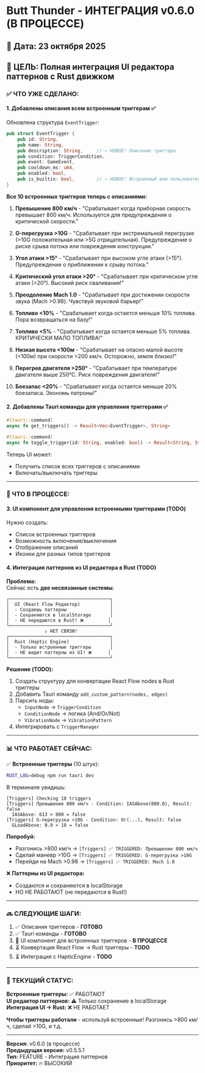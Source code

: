 # Butt Thunder - ИНТЕГРАЦИЯ v0.6.0 (В ПРОЦЕССЕ)

## 📅 Дата: 23 октября 2025

## 🎯 ЦЕЛЬ: Полная интеграция UI редактора паттернов с Rust движком

### ✅ ЧТО УЖЕ СДЕЛАНО:

#### 1. **Добавлены описания всем встроенным триггерам** ✅

Обновлена структура `EventTrigger`:
```rust
pub struct EventTrigger {
    pub id: String,
    pub name: String,
    pub description: String,     // ← НОВОЕ! Описание триггера
    pub condition: TriggerCondition,
    pub event: GameEvent,
    pub cooldown_ms: u64,
    pub enabled: bool,
    pub is_builtin: bool,        // ← НОВОЕ! Встроенный или пользовательский
}
```

**Все 10 встроенных триггеров теперь с описаниями:**

1. **Превышение 800 км/ч** - "Срабатывает когда приборная скорость превышает 800 км/ч. Используется для предупреждения о критической скорости."

2. **G-перегрузка >10G** - "Срабатывает при экстремальной перегрузке (>10G положительная или >5G отрицательная). Предупреждение о риске срыва потока или повреждения конструкции."

3. **Угол атаки >15°** - "Срабатывает при высоком угле атаки (>15°). Предупреждение о приближении к срыву потока."

4. **Критический угол атаки >20°** - "Срабатывает при критическом угле атаки (>20°). Высокий риск сваливания!"

5. **Преодоление Mach 1.0** - "Срабатывает при достижении скорости звука (Mach >0.98). Чувствуй звуковой барьер!"

6. **Топливо <10%** - "Срабатывает когда остается меньше 10% топлива. Пора возвращаться на базу!"

7. **Топливо <5%** - "Срабатывает когда остается меньше 5% топлива. КРИТИЧЕСКИ МАЛО ТОПЛИВА!"

8. **Низкая высота <100м** - "Срабатывает на опасно малой высоте (<100м) при скорости >200 км/ч. Осторожно, земля близко!"

9. **Перегрев двигателя >250°** - "Срабатывает при температуре двигателя выше 250°C. Риск повреждения двигателя!"

10. **Боезапас <20%** - "Срабатывает когда остается меньше 20% боезапаса. Экономь патроны!"

#### 2. **Добавлены Tauri команды для управления триггерами** ✅

```rust
#[tauri::command]
async fn get_triggers() -> Result<Vec<EventTrigger>, String>

#[tauri::command]
async fn toggle_trigger(id: String, enabled: bool) -> Result<String, String>
```

Теперь UI может:
- Получить список всех триггеров с описаниями
- Включать/выключать триггеры

---

### 🚧 ЧТО В ПРОЦЕССЕ:

#### 3. **UI компонент для управления встроенными триггерами** (TODO)

Нужно создать:
- Список встроенных триггеров
- Возможность включения/выключения
- Отображение описаний
- Иконки для разных типов триггеров

#### 4. **Интеграция паттернов из UI редактора в Rust** (TODO)

**Проблема:**  
Сейчас есть **две несвязанные системы**:

```
┌─────────────────────────────────────┐
│  UI (React Flow Редактор)           │
│  - Создаешь паттерны                │
│  - Сохраняются в localStorage       │
│  - НЕ передаются в Rust! ❌         │
└─────────────────────────────────────┘
              ↓ НЕТ СВЯЗИ!
┌─────────────────────────────────────┐
│  Rust (Haptic Engine)               │
│  - Только встроенные триггеры       │
│  - НЕ видит паттерны из UI! ❌      │
└─────────────────────────────────────┘
```

**Решение (TODO):**

1. Создать структуру для конвертации React Flow nodes в Rust триггеры
2. Добавить Tauri команду `add_custom_pattern(nodes, edges)`
3. Парсить ноды:
   - `InputNode` → `TriggerCondition`
   - `ConditionNode` → логика (And/Or/Not)
   - `VibrationNode` → `VibrationPattern`
4. Интегрировать с `TriggerManager`

---

### 📊 ЧТО РАБОТАЕТ СЕЙЧАС:

✅ **Встроенные триггеры** (10 штук):
```bash
RUST_LOG=debug npm run tauri dev
```

В терминале увидишь:
```
[Triggers] Checking 10 triggers
[Triggers] Превышение 800 км/ч - Condition: IASAbove(800.0), Result: false
  IASAbove: 613 > 800 = false
[Triggers] G-перегрузка >10G - Condition: Or(...), Result: false
  GLoadAbove: 0.9 > 10 = false
```

**Попробуй:**
- Разгонись >800 км/ч → `[Triggers] ✅ TRIGGERED: Превышение 800 км/ч`
- Сделай маневр >10G → `[Triggers] ✅ TRIGGERED: G-перегрузка >10G`
- Перейди на Mach >0.98 → `[Triggers] ✅ TRIGGERED: Mach 1.0`

❌ **Паттерны из UI редактора:**
- Создаются и сохраняются в localStorage
- НО НЕ РАБОТАЮТ (не передаются в Rust!)

---

### 🔜 СЛЕДУЮЩИЕ ШАГИ:

1. ✅ Описания триггеров - **ГОТОВО**
2. ✅ Tauri команды - **ГОТОВО**
3. 🚧 UI компонент для встроенных триггеров - **В ПРОЦЕССЕ**
4. ⏳ Конвертация React Flow → Rust триггеры - **TODO**
5. ⏳ Интеграция с HapticEngine - **TODO**

---

### 🎯 ТЕКУЩИЙ СТАТУС:

**Встроенные триггеры:** ✅ РАБОТАЮТ  
**UI редактор паттернов:** ⚠️ Только сохранение в localStorage  
**Интеграция UI → Rust:** ❌ НЕ РАБОТАЕТ  

**Чтобы триггеры работали** - используй встроенные! Разгонись >800 км/ч, сделай >10G, и т.д.

---

**Версия:** v0.6.0 (в процессе)  
**Предыдущая версия:** v0.5.5.1  
**Тип:** FEATURE - Интеграция паттернов  
**Приоритет:** 🔥 ВЫСОКИЙ


